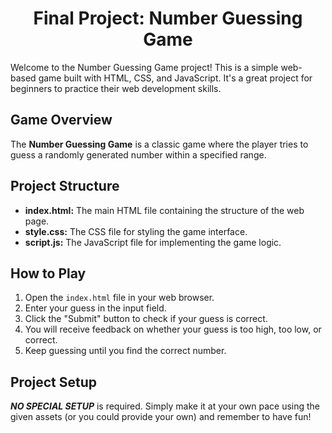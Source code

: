 **<h1 align=center> Final Project: Number Guessing Game </h1>**

Welcome to the Number Guessing Game project! This is a simple web-based game built with HTML, CSS, and JavaScript. It's a great project for beginners to practice their web development skills.

## **Game Overview**

The **Number Guessing Game** is a classic game where the player tries to guess a randomly generated number within a specified range.

## **Project Structure**

- **index.html:** The main HTML file containing the structure of the web page.
- **style.css:** The CSS file for styling the game interface.
- **script.js:** The JavaScript file for implementing the game logic.

## **How to Play**

1. Open the `index.html` file in your web browser.
2. Enter your guess in the input field.
3. Click the "Submit" button to check if your guess is correct.
4. You will receive feedback on whether your guess is too high, too low, or correct.
5. Keep guessing until you find the correct number.

## **Project Setup**

***NO SPECIAL SETUP*** is required. Simply make it at your own pace using the given assets (or you could provide your own) and remember to have fun!